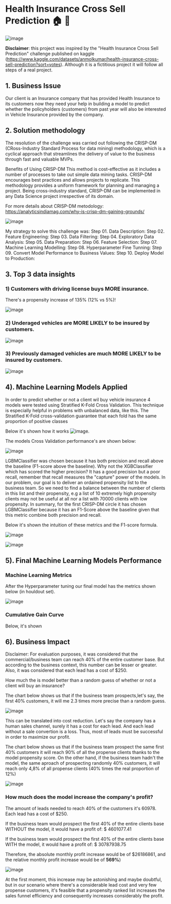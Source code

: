 # Health Insurance Cross Sell Prediction 🏠 🏥


![image](https://user-images.githubusercontent.com/73034020/181102567-2d26df7a-77c7-4ddf-b080-d6789ac4f87b.png)


**Disclaimer**: this project was inspired by the "Health Insurance Cross Sell Prediction" challenge published on kaggle (https://www.kaggle.com/datasets/anmolkumar/health-insurance-cross-sell-prediction?sort=votes). Although it is a fictitious project it will follow all steps of a real project.

## 1. Business Issue
Our client is an Insurance company that has provided Health Insurance to its customers now they need your help in building a model to predict whether the policyholders (customers) from past year will also be interested in Vehicle Insurance provided by the company.

## 2. Solution methodology
The resolution of the challenge was carried out following the CRISP-DM (CRoss-Industry Standard Process for data mining) methodology, which is a cyclical approach that streamlines the delivery of value to the business through fast and valuable MVPs.

Benefits of Using CRISP-DM
This method is cost-effective as it includes a number of processes to take out simple data mining tasks.
CRISP-DM encourages best practices and allows projects to replicate.
This methodology provides a uniform framework for planning and managing a project.
Being cross-industry standard, CRISP-DM can be implemented in any Data Science project irrespective of its domain.

For more details about CRISP-DM metodology: https://analyticsindiamag.com/why-is-crisp-dm-gaining-grounds/


![image](https://user-images.githubusercontent.com/73034020/180753015-7945d745-3420-4fd0-9681-6487fb066c80.png)


My strategy to solve this challenge was:
Step 01. Data Description:
Step 02. Feature Engineering:
Step 03. Data Filtering:
Step 04. Exploratory Data Analysis:
Step 05. Data Preparation:
Step 06. Feature Selection:
Step 07. Machine Learning Modelling:
Step 08. Hyperparameter Fine Tunning:
Step 09. Convert Model Performance to Business Values:
Step 10. Deploy Model to Production:

## 3. Top 3 data insights

### 1) Customers with driving license buys MORE insurance.
There's a propensity increase of 135% (12% vs 5%)!

![image](https://user-images.githubusercontent.com/73034020/187721686-03a03de8-b548-44e0-bb1e-b06ec36ee619.png)

### 2) Underaged vehicles are MORE LIKELY to be insured by customers.

![image](https://user-images.githubusercontent.com/73034020/187724043-05f603f5-fec5-4d75-b30f-fe6629be9966.png)

### 3) Previously damaged vehicles are much MORE LIKELY to be insured by customers.

![image](https://user-images.githubusercontent.com/73034020/187725801-349dac8b-1d7d-48cc-89b0-6bf33b01e0f7.png)

## 4). Machine Learning Models Applied
In order to predict whether or not a client wil buy vehicle insurance 4 models were tested using Stratified K-Fold Cross Validation.
This technique is especially helpful in problems with unbalanced data, like this. The Stratified K-Fold cross-validation guarantee that each fold has the same proportion of positive classes

Below it's shown how it works
![image](https://user-images.githubusercontent.com/73034020/187759783-03fe8033-b828-43c8-8f4a-56be10fa12a8.png).

The models Cross Validation performance's are shown below:

![image](https://user-images.githubusercontent.com/73034020/187763496-60f71302-2b41-4523-a81b-4a3aa2751138.png)


LGBMClassifier was chosen because it has both precision and recall above the baseline (F1-score above the baseline).
Why not the XGBClassifier which has scored the higher precision?
It has a good precision but a poor recall, remember that recall measures the "capture" power of the models.
In our problem, our goal is to deliver an ordained propensity list to the business team. So we need to find a balance between the number of clients in this list and their propensity, e.g a list of 10 extremely high propensity clients may not be useful at all nor a list with 70000 clients with low propensity.
In summary, for the first CRISP-DM circle it has chosen LGBMClassifier because it has an F1-Score above the baseline given that this metric combine both precision and recall.

Below it's shown the intuition of these metrics and the F1-score formula.

![image](https://user-images.githubusercontent.com/73034020/187764056-d9492e21-88d1-4442-816a-1178b1cd0037.png)

![image](https://user-images.githubusercontent.com/73034020/187766374-2e3c71c3-8c4d-4270-884b-0779842be694.png)


## 5). Final Machine Learning Models Performance

### Machine Learning Metrics

After the Hyperparameter tuning our final model has the metrics shown below (in houldout set).

![image](https://user-images.githubusercontent.com/73034020/187790867-b897f565-16df-40ef-8197-3641fb3e7dab.png)

### Cumulative Gain Curve

Below, it's shown 

## 6). Business Impact

Disclaimer: For evaluation purposes, it was considered that the commercial/business team can reach 40% of the entire customer base. But according to the business context, this number can be lesser or greater.
Also, it was considered that each lead has a cost of $250.

How much the is model better than a random guess of whether or not a client will buy an insurance?

The chart below shows us that if the business team prospects,let's say, the first 40% customers, it will me 2.3 times more precise than a random guess.

![image](https://user-images.githubusercontent.com/73034020/187791963-a5770f0b-a82b-4897-af0a-c3ec6cff36aa.png)

This can be translated into cost reduction. Let's say the company has a human sales channel, surely it has a cost for each lead. And each lead without a sale convertion is a loss. Thus, most of leads must be successful in order to maximize our profit.


The chart below shows us that if the business team prospect the same first 40% customers it will reach 90% of all the propense clients thanks to the model propensity score.
On the other hand, if the business team hadn't the model, the same aproach of prospecting randomly 40% customers, it will reach only 4,8% of all propense clients (40% times the real proportion of 12%)

![image](https://user-images.githubusercontent.com/73034020/187791862-163d457f-9069-4721-af46-99c06c47d6b3.png)

###  How much does the model increase the company's profit?

The amount of leads needed to reach 40% of the customers it's 60978.
Each lead has a cost of $250.

If the business team would prospect the first 40% of the entire clients base WITHOUT the model, it would have a profit of:  $ 4601077.41

If the business team would prospect the first 40% of the entire clients base WITH the model, it would have a profit of:  $ 30787938.75

Therefore, the absolute monthly profit increase would be of $26186861, and the relative monthly profit increase would be of **569%**)

![image](https://user-images.githubusercontent.com/73034020/187796310-eedbd2f6-fc87-4e2b-856d-e559b2f738c5.png)

At the first moment, this increase may be astonishing and maybe doubtful, but in our scenario where there's a considerable lead cost and very few propense customers, it's feasible that a propensity ranked list increases the sales funnel efficiency and consequently increases considerably the profit.







